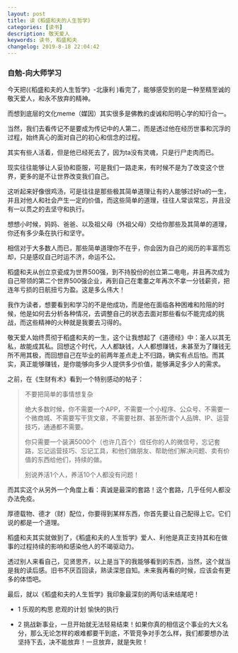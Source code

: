 ```yaml
---
layout: post
title: 读《稻盛和夫的人生哲学》
categories: [读书]
description: 敬天爱人
keywords: 读书, 稻盛和夫
changelog: 2019-8-18 22:04:42
---
```

### 自勉-向大师学习

今天把(《稻盛和夫的人生哲学》-北康利 )看完了，能够感受到的是一种至精至诚的敬天爱人，和永不放弃的精神。

而想到底层的文化meme（媒因）其实很多是佛教的虔诚和阳明心学的知行合一。

当然，我们去看传记不是要成为传记中的人第二，而是透过他在经历世事和沉浮的过程，始终真心的面对自己的初心和信念的过程。

其实有些人活着，但是他已经死去了，因为ta没有灵魂，只是行尸走肉而已。

现实往往能够让人妥协和臣服，可是我们一路走来，有时候不是为了改变这个世界，更多的是不让世界改变我们自己。

这听起来好像很鸡汤，可是往往是那些极其简单道理让有的人能够过好ta的一生，并且对他人和社会产生一定的价值，而这些简单的道理，往往人常谈常忘，并且没有一以贯之的去坚守和执行。

想想小时候，妈妈、爸爸、以及祖父母（外祖父母）交给你那些及其简单的道理，你还有多少条在执行和坚守。

相信对于大多数人而已，那些简单道理你不在乎，你会因为自己的阅历的丰富而忘却，只是感叹自己时运不济，命运不公。

稻盛和夫从创立京瓷成为世界500强，到不持股份的创立第二电电，并且再次成为自己带领的第二个世界500强企业，再到自己在耄耋之年再次不拿一分钱薪资，把连年亏损的日航扭亏为盈。这是多么伟大！

我作为读者，想要看到和学习的不是他成功，而是他在面临各种困难和险阻的时候，他是如何去分析各种情况，去调整自己的状态去面对那些看似不能完成的挑战，而这些精神的火种就是我要去习得的。

敬天爱人始终贯彻于稻盛和夫的一生，这个让我想起了《道德经》中：圣人以其无私，故能成其私。回想这个时代，人人都缺钱，人人都想赚钱，未甚至为了赚钱无所不用其极，而回想自己在毕业的前两年差点走上不归路，确实有点后怕。而其实，真正能够赚钱，是你能够向多少人提供多少价值，能够满足多少人的需求。

之前，在《生财有术》看到一个特别感动的帖子：
  
> 不要把简单的事情想复杂
>
>绝大多数时候，你不需要一个APP，不需要一个小程序、公众号、不需要一个微商城、不需要写干货文章，不需要社群、甚至所谓个人品牌、IP、运营技巧，通通都不需要。
>
>你只需要一个装满5000个（也许几百个）信任你的人的微信号，忘记套路，忘记运营技巧、忘记工具，和他们做朋友、帮助他们解决问题、卖有价值的东西给他们，持续的做。
>
>别说养活1个人，养活10个人都没有问题！

而其实这个从另外一个角度上看：真诚是最深的套路！这个套路，几乎任何人都没办法免疫。

厚德载物、德才（财）配位，你要得到某样东西，你首先要让自己配得上它。它们说的都是一个道理。

稻盛和夫其实就做到了，《稻盛和夫的人生哲学》爱人、利他是真正支持其和在做事的过程持续的影响和感染他人的不竭驱动力。

透过别人来看自己，见贤思齐，以上是当下的我能够看到的东西，当然，这个就当是我的读后感。旧书不厌百回读，熟读深思自知。未来我再看的时候，应该会有更多的体悟吧。

最后，就以《稻盛和夫的人生哲学》我印象最深刻的两句话来结尾吧！

 - 1 乐观的构思 悲观的计划 愉快的执行
  
 - 2 挑战新事业，一旦开始就无法轻易结束！如果你真的相信这个事业的大义名分，那么无论怎样的艰难都要干到底，不管竞争对手怎么样，我们都要想办法坚持下去，决不能放弃！一旦放弃，就是失败！